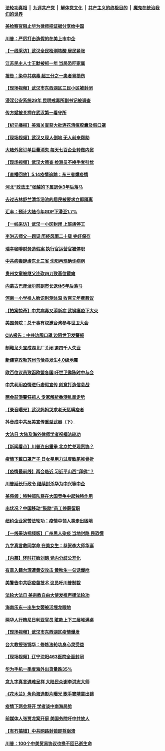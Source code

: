 ####  [法轮功真相](../../../../basic/blob/master/README.md?t=05150031) &nbsp;|&nbsp; [九评共产党](../../../../9ping.md/blob/master/README.md?t=05150031) &nbsp;|&nbsp; [解体党文化](../../../../jtdwh.md/blob/master/README.md?t=05150031)  &nbsp;|&nbsp; [共产主义的终极目的](../../../../gczydzjmd.md/blob/master/README.md?t=05150031) &nbsp;|&nbsp; [魔鬼在统治我们的世界](../../../../mgztzwmdsj.md/blob/master/README.md?t=05150031) 

#### [美检察官阻止华为律师把证据分享给中国](../pages/nsc413/n12107485.md?t=05150031) 

#### [川普：严厉打击造假的在美上市中企](../pages/nsc413/n12109026.md?t=05150031) 

#### [【一线采访】武汉全民检测核酸 居民紧张](../pages/nsc413/n12107831.md?t=05150031) 

#### [江苏民主人士王默被抓一年 当局恐吓家属](../pages/nsc413/n12108729.md?t=05150031) 

#### [报告：染中共病毒 超三分之一患者肾损伤](../pages/nsc413/n12108470.md?t=05150031) 

#### [【现场视频】武汉市东西湖区三民小区被封闭](../pages/nsc413/n12108664.md?t=05150031) 

#### [浸淫公安系统29年 昆明戒毒所副书记被调查](../pages/nsc413/n12108394.md?t=05150031) 

#### [传方斌被关押在武汉第一看守所](../pages/nsc413/n12108687.md?t=05150031) 


#### [【纪元播报】美海关查获大批连花清瘟胶囊及假口罩](../pages/nsc413/n12107663.md?t=05150031) 

#### [【现场视频】武汉又现人倒地 无人前来帮助](../pages/nsc413/n12108292.md?t=05150031) 

#### [大陆外贸订单巨量消失 每天七百企业转做内贸](../pages/nsc413/n12108100.md?t=05150031) 

#### [【现场视频】武汉大筛查 检测员不换手套引忧](../pages/nsc413/n12108130.md?t=05150031) 

#### [【直播回放】5.14疫情追踪：东三省爆疫情](../pages/nsc413/n12108258.md?t=05150031) 

#### [河北“政法王”张越的下属退休3年后落马](../pages/nsc413/n12108227.md?t=05150031) 

#### [去过吉林舒兰清华浴池的居民被要求立即隔离](../pages/nsc413/n12107533.md?t=05150031) 

#### [汇丰：预计大陆今年GDP下滑至1.7%](../pages/nsc413/n12108046.md?t=05150031) 

#### [【一线采访】武汉一小区封闭 上班族停工](../pages/nsc413/n12104925.md?t=05150031) 

#### [李洪志师父一题词 历经风雨二十载 完好保存](../pages/nsc413/n12106612.md?t=05150031) 

#### [瑞幸咖啡财务造假案 执行官运营官被停职](../pages/nsc413/n12107397.md?t=05150031) 

#### [中共病毒肆虐东北三省 沈阳再现确诊病例](../pages/nsc413/n12107780.md?t=05150031) 

#### [贵州女童被继父连砍四刀致高位截瘫](../pages/nsc413/n12107690.md?t=05150031) 

#### [内蒙古巴彦淖尔前副市长退休5年后落马](../pages/nsc413/n12107343.md?t=05150031) 

#### [河南一小学推人脸识别测体温 收百元年费惹议](../pages/nsc413/n12107217.md?t=05150031) 

#### [【拍案惊奇】中共病毒又添新症 武钢瘟疫下大火](../pages/nsc413/n12106941.md?t=05150031) 

#### [美国务院：总干事有权邀台湾参与世卫大会](../pages/nsc413/n12107119.md?t=05150031) 

#### [CIA报告：中共边囤口罩 边阻世卫发警报](../pages/nsc413/n12106392.md?t=05150031) 

#### [制鞋龙头宝成湖北厂关闭 逾四千人失业](../pages/nsc413/n12106951.md?t=05150031) 

#### [新疆克孜勒苏州乌恰县发生4.0级地震](../pages/nsc413/n12107169.md?t=05150031) 

#### [欧百位议员致函欧盟各国 吁世卫邀陈时中与会](../pages/nsc413/n12107087.md?t=05150031) 

#### [中共利用疫情进行虚假宣传 刻意打造信息战](../pages/nsc413/n12106427.md?t=05150031) 

#### [两会前港警狂抓人 专家解析香港乱局走势](../pages/nsc413/n12106420.md?t=05150031) 

#### [【录音曝光】武汉妈妈哭求老天惩瞒疫者](../pages/nsc413/n12105395.md?t=05150031) 

#### [抖音成中共反美宣传重型武器（下）](../pages/nsc413/n12106429.md?t=05150031) 

#### [大法日 大陆及海外律师学者祝福法轮功](../pages/nsc413/n12106497.md?t=05150031) 

#### [【新闻看点】川普连出重拳 北京忙兑现贸协？](../pages/nsc413/n12106601.md?t=05150031) 

#### [疫情下戴口罩产子 日女星用力过度致尾椎骨折](../pages/nsc413/n12106548.md?t=05150031) 

#### [【疫情最前线】两会临近 习近平山西“拜佛”？](../pages/nsc413/n12106356.md?t=05150031) 

#### [川普延长行政令 继续封杀华为中兴等中企](../pages/nsc413/n12106733.md?t=05150031) 

#### [美将领：特种部队将在大国竞争中起独特作用](../pages/nsc413/n12106710.md?t=05150031) 

#### [出状况？中国移动“鼓励”员工停薪留职](../pages/nsc413/n12106317.md?t=05150031) 

#### [纽约企业家赞法轮功：疫情中领人类走出困境](../pages/nsc413/n12106267.md?t=05150031) 

#### [【一线采访视频版】广州黑人染疫 当地封路 民恐慌](../pages/nsc413/n12105299.md?t=05150031) 

#### [九字真言救同学命 在美女生：恭贺李大师华诞](../pages/nsc413/n12106589.md?t=05150031) 

#### [【内幕】环时打脸刘鹤 党内分歧公开化](../pages/nsc413/n12106565.md?t=05150031) 

#### [有意入籍台湾遭黄安攻击 黄秋生一句话爆呛](../pages/nsc413/n12106258.md?t=05150031) 

#### [美警告中共窃疫苗技术 议员吁川普制裁](../pages/nsc413/n12106053.md?t=05150031) 

#### [法轮大法日 美宗教自由大使发推声援法轮功](../pages/nsc413/n12106404.md?t=05150031) 

#### [海南乐东一出生女婴被活埋龙眼地](../pages/nsc413/n12106337.md?t=05150031) 

#### [两华人行贿尼日利亚官员 赃款上下三层堆满桌](../pages/nsc413/n12106088.md?t=05150031) 

#### [【现场视频】武汉市东西湖区疫情爆发](../pages/nsc413/n12105579.md?t=05150031) 

#### [台大教授张锦华：修炼法轮功身心灵受益](../pages/nsc413/n12073070.md?t=05150031) 

#### [【现场视频】辽宁沈阳463医院全面封闭](../pages/nsc413/n12106305.md?t=05150031) 

#### [华为手机一季度海外出货量跌35%](../pages/nsc413/n12106148.md?t=05150031) 

#### [念九字真言遇难呈祥 大陆民众谢李洪志大师](../pages/nsc413/n12101478.md?t=05150031) 

#### [《花木兰》角色海选影片曝光 歌手窦靖童出镜](../pages/nsc413/n12105629.md?t=05150031) 

#### [疫情下两会将开 学者谈中南海局势](../pages/nsc413/n12105464.md?t=05150031) 

#### [前媒体人张贾龙案开庭 美国务院吁中共放人](../pages/nsc413/n12106111.md?t=05150031) 

#### [【有冇搞错】中共网路封锁即将崩溃](../pages/nsc413/n12106234.md?t=05150031) 

#### [川普：100个中美贸易协议也换不回已逝生命](../pages/nsc413/n12105644.md?t=05150031) 

